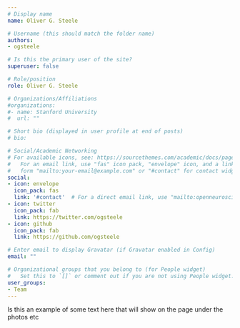 ```yaml
---
# Display name
name: Oliver G. Steele

# Username (this should match the folder name)
authors:
- ogsteele

# Is this the primary user of the site?
superuser: false

# Role/position
role: Oliver G. Steele

# Organizations/Affiliations
#organizations:
#- name: Stanford University
#  url: ""

# Short bio (displayed in user profile at end of posts)
# bio:

# Social/Academic Networking
# For available icons, see: https://sourcethemes.com/academic/docs/page-builder/#icons
#   For an email link, use "fas" icon pack, "envelope" icon, and a link in the
#   form "mailto:your-email@example.com" or "#contact" for contact widget.
social:
- icon: envelope
  icon_pack: fas
  link: '#contact'  # For a direct email link, use "mailto:openneuroscience@gmail.com".
- icon: twitter
  icon_pack: fab
  link: https://twitter.com/ogsteele
- icon: github
  icon_pack: fab
  link: https://github.com/ogsteele

# Enter email to display Gravatar (if Gravatar enabled in Config)
email: ""

# Organizational groups that you belong to (for People widget)
#   Set this to `[]` or comment out if you are not using People widget.
user_groups:
- Team
---
```


Is this an example of some text here that will show on the page under the photos etc
